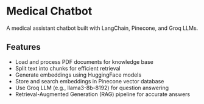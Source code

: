 # Medical Chatbot

A medical assistant chatbot built with LangChain, Pinecone, and Groq LLMs.

## Features

- Load and process PDF documents for knowledge base
- Split text into chunks for efficient retrieval
- Generate embeddings using HuggingFace models
- Store and search embeddings in Pinecone vector database
- Use Groq LLM (e.g., llama3-8b-8192) for question answering
- Retrieval-Augmented Generation (RAG) pipeline for accurate answers
